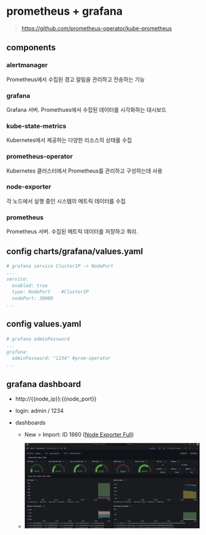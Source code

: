 
# prometheus + grafana

> https://github.com/prometheus-operator/kube-prometheus

## components

### alertmanager

Prometheus에서 수집된 경고 알림을 관리하고 전송하는 기능

### grafana

Grafana 서버. Promethues에서 수집된 데이터를 시각화하는 대시보드

### kube-state-metrics

Kubernetes에서 제공하는 다양한 리소스의 상태를 수집

### prometheus-operator

Kubernetes 클러스터에서 Prometheus를 관리하고 구성하는데 사용

### node-exporter

각 노드에서 실행 중인 시스템의 메트릭 데이터를 수집

### prometheus

Prometheus 서버. 수집된 메트릭 데이터를 저장하고 쿼리.


## config charts/grafana/values.yaml

```yaml
# grafana service ClusterIP -> NodePort
...
service:
  enabled: true
  type: NodePort    #ClusterIP
  nodePort: 30080
...
```

## config values.yaml

```yaml
# grafana adminPassword
...
grafana:
  adminPassword: "1234" #prom-operator
...
```

## grafana dashboard

- http://{{node_ip}}:{{node_port}}

- login: admin / 1234

- dashboards

    - New > Import: ID 1860 ([Node Exporter Full](https://grafana.com/grafana/dashboards/1860-node-exporter-full/))

    - ![dashboards](./images/grafana-dashboard.png)

